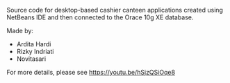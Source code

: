 Source code for desktop-based cashier canteen applications created using NetBeans IDE and then connected to the Orace 10g XE database.

Made by:
- Ardita Hardi
- Rizky Indriati
- Novitasari

For more details, please see https://youtu.be/hSjzQSiOqe8
